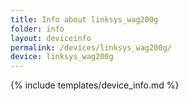 ```yaml
---
title: Info about linksys_wag200g
folder: info
layout: deviceinfo
permalink: /devices/linksys_wag200g/
device: linksys_wag200g
---
```

{% include templates/device_info.md %}
